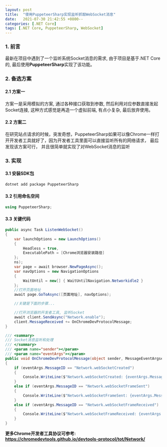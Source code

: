 ```yaml
---
layout: post
title:  "使用PuppeteerSharp实现监听抓取WebSocket消息"
date:   2021-07-30 21:42:55 +0800--
categories: [.NET Core]
tags: [.NET Core, PuppeteerSharp, WebSocket]  
---
```


### 1. 前言
最新在项目中遇到了一个监听系统Socket消息的需求, 由于项目是基于.NET Core的, 最后使用**PuppeteerSharp**实现了该功能。

### 2. 备选方案

#### 2.1 方案一
方案一是采用模拟的方案, 通过各种接口获取到参数, 然后利用对应参数直接发起Socket连接, 这种方式感觉是再造一个虚拟前端, 有点小复杂, 最后放弃使用。

#### 2.2 方案二
在研究站点请求的时候，突发奇想，PuppeteerSharp如果可以像Chrome一样打开开发者工具就好了，因为开发者工具里面可以直接监听所有的网络请求， 最后发现该方案可行， 并且很简单就实现了对WebSocket消息的监听

### 3. 实现

#### 3.1 安装SDK包
   
```csharp
dotnet add package PuppeteerSharp
```

#### 3.2 引用命名空间
   
```csharp
using PuppeteerSharp;
```
#### 3.3 关键代码
   
```csharp
public async Task ListenWebSocket()
{
    var launchOptions = new LaunchOptions()
    {
        Headless = true,
        ExecutablePath = [Chrome浏览器安装路径]
    };
    ns);
    var page = await browser.NewPageAsync();
    var navOptions = new NavigationOptions
    {
        WaitUntil = new[] { WaitUntilNavigation.Networkidle2 }
    };
    //打开页面地址
    await page.GoToAsync([页面地址], navOptions);

    //关键是下面的步骤...

    //打开浏览器的开发者工具, 监听Socket
    await client.SendAsync("Network.enable");
    client.MessageReceived += OnChromeDevProtocolMessage;
}

/// <summary>
/// Socket消息监听和处理
/// </summary>
/// <param name="sender"></param>
/// <param name="eventArgs"></param>
public void OnChromeDevProtocolMessage(object sender, MessageEventArgseventArgs)
{
    if (eventArgs.MessageID == "Network.webSocketCreated")
    {
        Console.WriteLine($"Network.webSocketCreated: {eventArgs.MessageData}");
    }
    else if (eventArgs.MessageID == "Network.webSocketFrameSent")
    {
        Console.WriteLine($"Network.webSocketFrameSent: {eventArgs.MessageData}");
    }
    else if (eventArgs.MessageID == "Network.webSocketFrameReceived")
    {
        Console.WriteLine($"Network.webSocketFrameReceived: {eventArgs.MessageData}");
    }
}

```

**更多Chrome开发者工具协议可参考: https://chromedevtools.github.io/devtools-protocol/tot/Network/**

